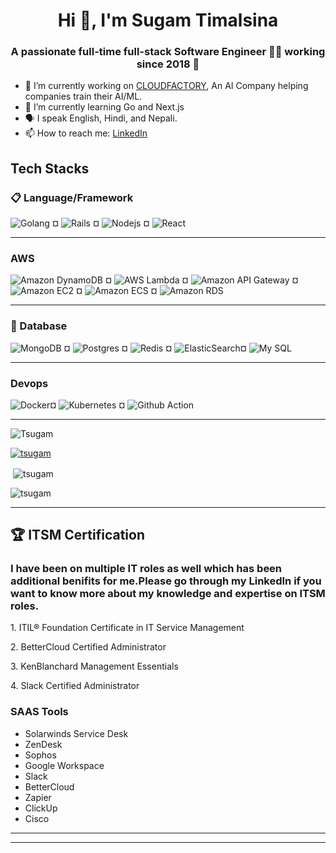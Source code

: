 <h1 align="center">Hi 👋, I'm Sugam Timalsina</h1>
<h3 align="center">A passionate full-time full-stack Software Engineer 👨‍💻 working since 2018 🚀</h3>

- 🔭 I’m currently working on [CLOUDFACTORY](https://cloudfactory.com), An AI Company helping companies train their AI/ML.
- 🌱 I’m currently learning Go and Next.js
- 🗣 I speak English, Hindi, and Nepali.
- 📫 How to reach me: [LinkedIn](https://www.linkedin.com/in/sugam-timalsina-900152164/)

## Tech Stacks

### 📋 Language/Framework

<img alt="Golang" src="https://img.shields.io/badge/go-%2300ADD8.svg?style=for-the-badge&logo=go&logoColor=white" /> ¤
<img alt="Rails" src="https://img.shields.io/badge/rails-%23CC0000.svg?style=for-the-badge&logo=ruby-on-rails&logoColor=white"> ¤
<img alt="Nodejs" src="https://img.shields.io/badge/-Nodejs-43853d?style=for-the-badge&logo=Node.js&logoColor=white" /> ¤
<img alt="React" src="https://img.shields.io/badge/react-%2320232a.svg?style=for-the-badge&logo=react&logoColor=white">

 <hr></hr>

### AWS

<img alt="Amazon DynamoDB" src="https://img.shields.io/badge/DynamoDB-DynamoDB-blue?logo=amazondynamodb&style=for-the-badge&logoColor=white" /> ¤
<img alt="AWS Lambda" src="https://img.shields.io/badge/aws-aws%20lambda-orange?logo=awslambda&style=for-the-badge&logoColor=white" /> ¤
<img alt="Amazon API Gateway" src="https://img.shields.io/badge/APIGW-API%20Gateway-brightgreen?logo=amazonapigateway&style=for-the-badge&logoColor=white" /> ¤
<img alt="Amazon EC2" src="https://img.shields.io/badge/EC2-EC2-yellow?logo=amazonec2&style=for-the-badge&logoColor=white" /> ¤
<img alt="Amazon ECS" src="https://img.shields.io/badge/ECS-ECS-important?logo=amazonecs&style=for-the-badge&logoColor=white" /> ¤
<img alt="Amazon RDS" src="https://img.shields.io/badge/RDS-RDS-lightgrey?logo=amazonrds&style=for-the-badge&logoColor=white" />

<hr></hr>

### 💾 Database

<img alt="MongoDB" src="https://img.shields.io/badge/-MongoDB-13aa52?style=for-the-badge&logo=mongodb&logoColor=white" /> ¤
<img alt="Postgres" src="https://img.shields.io/badge/Postgres-Postgres-pink?logo=postgresql&style=for-the-badge&logoColor=white" /> ¤
<img alt="Redis" src="https://img.shields.io/badge/redis-%23DD0031.svg?style=for-the-badge&logo=redis&logoColor=white"/> ¤
<img alt="ElasticSearch" src="https://img.shields.io/badge/elasticsearch-elasticsearch-brightgreen?logo=elasticsearch&style=for-the-badge&logoColor=white" />¤
<img alt="My SQL" src="https://img.shields.io/badge/mysql-%2300f.svg?style=for-the-badge&logo=mysql&logoColor=white"/>

<hr></hr>

### Devops

<img alt="Docker" src="https://img.shields.io/badge/docker-%230db7ed.svg?style=for-the-badge&logo=docker&logoColor=white">¤
<img  alt="Kubernetes" src="https://img.shields.io/badge/kubernetes-%23326ce5.svg?style=for-the-badge&logo=kubernetes&logoColor=white"> ¤
<img  alt="Github Action" src="https://img.shields.io/badge/github%20actions-%232671E5.svg?style=for-the-badge&logo=githubactions&logoColor=white">

<hr></hr>

<p align="left"> <img src="https://komarev.com/ghpvc/?username=tsugam&label=Profile%20views&color=0e75b6&style=flat" alt="Tsugam" /> </p>

<p align="left"> <a href="https://github.com/ryo-ma/github-profile-trophy"><img src="https://github-profile-trophy.vercel.app/?username=tsugam" alt="tsugam" /></a> </p>

<p>&nbsp;<img align="center" src="https://github-readme-stats.vercel.app/api?username=tsugam&show_icons=true&locale=en" alt="tsugam" /></p>

<p><img align="center" src="https://github-readme-streak-stats.herokuapp.com/?user=tsugam&" alt="tsugam" /></p>

<hr></hr>

## 🏆 ITSM Certification
### I have been on multiple IT roles as well which has been additional benifits for me.Please go through my LinkedIn if you want to know more about my knowledge and expertise on ITSM roles.

<div align="centre">
<p>1. ITIL® Foundation Certificate in IT Service Management <p>

<p>2. BetterCloud Certified Administrator <p>

<p>3. KenBlanchard Management Essentials<p>

<p>4. Slack Certified Administrator <p>
</div>

### SAAS Tools

- Solarwinds Service Desk
- ZenDesk
- Sophos
- Google Workspace
- Slack
- BetterCloud
- Zapier
- ClickUp
- Cisco

<hr><hr>
